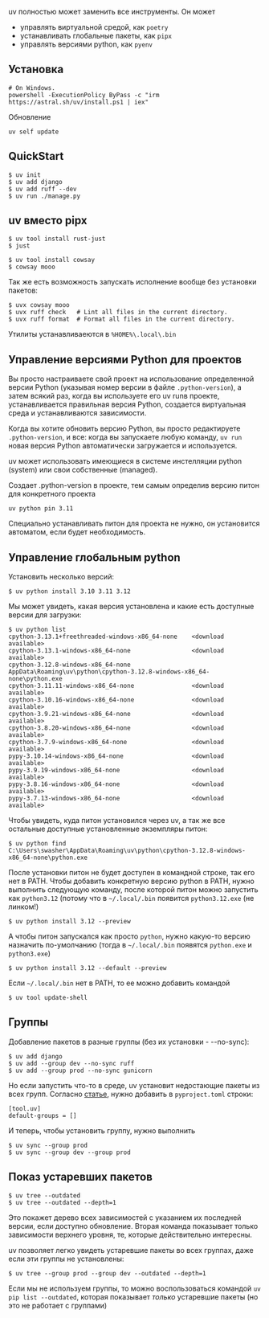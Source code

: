 uv полностью может заменить все инструменты. Он может

- управлять виртуальной средой, как `poetry`
- устанавливать глобальные пакеты, как `pipx`
- управлять версиями python, как `pyenv`

Установка
----------------

    # On Windows.
    powershell -ExecutionPolicy ByPass -c "irm https://astral.sh/uv/install.ps1 | iex"

Обновление

    uv self update


QuickStart
-----------------
    
    $ uv init
    $ uv add django
    $ uv add ruff --dev
    $ uv run ./manage.py

uv вместо pipx
-------------------

    $ uv tool install rust-just
    $ just
    
    $ uv tool install cowsay
    $ cowsay mooo

Так же есть возможность запускать исполнение вообще без установки пакетов:

    $ uvx cowsay mooo
    $ uvx ruff check   # Lint all files in the current directory.
    $ uvx ruff format  # Format all files in the current directory.

Утилиты устанавливаеются в `%HOME%\.local\.bin`

Управление версиями Python для проектов
-----------------

Вы просто настраиваете свой проект на использование определенной версии Python (указывая номер версии в файле `.python-version`), а затем всякий раз, когда вы используете его uv runв проекте, устанавливается правильная версия Python, создается виртуальная среда и устанавливаются зависимости. 

Когда вы хотите обновить версию Python, вы просто редактируете `.python-version`, и все: когда вы запускаете любую команду, `uv run` новая версия Python автоматически загружается и используется.

uv может использовать имеющиеся в системе инстелляции python (system) или свои собственные (managed).

Создает .python-version в проекте, тем самым определив версию питон для конкретного проекта

    uv python pin 3.11

Специально устанавливать питон для проекта не нужно, он установится автоматом, если будет необходимость.


Управление глобальным python
----------------------------------

Установить несколько версий:

    $ uv python install 3.10 3.11 3.12

Мы может увидеть, какая версия установлена и какие есть доступные версии для загрузки:

    $ uv python list
    cpython-3.13.1+freethreaded-windows-x86_64-none    <download available>
    cpython-3.13.1-windows-x86_64-none                 <download available>
    cpython-3.12.8-windows-x86_64-none                 AppData\Roaming\uv\python\cpython-3.12.8-windows-x86_64-none\python.exe
    cpython-3.11.11-windows-x86_64-none                <download available>
    cpython-3.10.16-windows-x86_64-none                <download available>
    cpython-3.9.21-windows-x86_64-none                 <download available>
    cpython-3.8.20-windows-x86_64-none                 <download available>
    cpython-3.7.9-windows-x86_64-none                  <download available>
    pypy-3.10.14-windows-x86_64-none                   <download available>
    pypy-3.9.19-windows-x86_64-none                    <download available>
    pypy-3.8.16-windows-x86_64-none                    <download available>
    pypy-3.7.13-windows-x86_64-none                    <download available>

Чтобы увидеть, куда питон установился через uv, а так же все остальные доступные установленные экземпляры питон:

    $ uv python find
    C:\Users\swasher\AppData\Roaming\uv\python\cpython-3.12.8-windows-x86_64-none\python.exe

После установки питон не будет доступен в командной строке, так его нет в PATH. Чтобы добавить конкретную версию python в PATH, нужно выполнить следующую команду, после которой питон можно запустить как `python3.12` (потому что в `~/.local/.bin` появится `python3.12.exe` (не линком!)

    $ uv python install 3.12 --preview

А чтобы питон запускался как просто `python`, нужно какую-то версию назначить по-умолчанию (тогда в `~/.local/.bin` появятся `python.exe` и  `python3.exe`)

    $ uv python install 3.12 --default --preview

Если `~/.local/.bin` нет в PATH, то ее можно добавить командой

    $ uv tool update-shell



Группы
------------------

Добавление пакетов в разные группы (без их установки - --no-sync):

    $ uv add django
    $ uv add --group dev --no-sync ruff
    $ uv add --group prod --no-sync gunicorn

Но если запустить что-то в среде, uv установит недостающие пакеты из всех групп. Согласно [статье](https://www.loopwerk.io/articles/2024/python-uv-revisited/), нужно добавить в `pyproject.toml` строки:

    [tool.uv]
    default-groups = []

И теперь, чтобы установить группу, нужно выполнить

    $ uv sync --group prod
    $ uv sync --group dev --group prod

Показ устаревших пакетов
-------------------------

    $ uv tree --outdated
    $ uv tree --outdated --depth=1

Это покажет дерево всех зависимостей с указанием их последней версии, если доступно обновление. Вторая команда показывает только зависимости верхнего уровня, те, которые действительно интересны.

uv позволяет легко увидеть устаревшие пакеты во всех группах, даже если эти группы не установлены:

    $ uv tree --group prod --group dev --outdated --depth=1

Если мы не используем группы, то можно воспользоваться командой `uv pip list --outdated`, которая показывает *только* устаревшие пакеты (но это не работает с группами)

